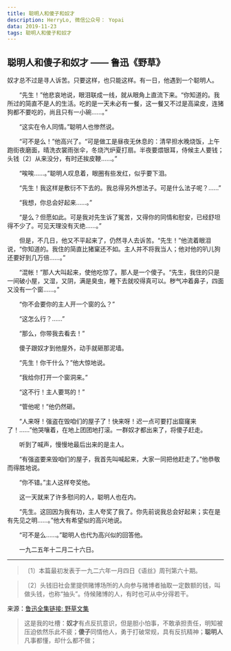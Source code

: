 ```yaml
---
title: 聪明人和傻子和奴才
description: HerryLo, 微信公众号： Yopai
data: 2019-11-23
tags: 聪明人和傻子和奴才
---
```


##  聪明人和傻子和奴才 ——  鲁迅《野草》

奴才总不过是寻人诉苦。只要这样，也只能这样。有一日，他遇到一个聪明人。

　　“先生！”他悲哀地说，眼泪联成一线，就从眼角上直流下来。“你知道的。我所过的简直不是人的生活。吃的是一天未必有一餐，这一餐又不过是高粱皮，连猪狗都不要吃的，尚且只有一小碗……。”

　　“这实在令人同情。”聪明人也惨然说。

　　“可不是么！”他高兴了。“可是做工是昼夜无休息的：清早担水晚烧饭，上午跑街夜磨面，晴洗衣裳雨张伞，冬烧汽炉夏打扇。半夜要煨银耳，侍候主人要钱；头钱〔2〕从来没分，有时还挨皮鞭……。”

　　“唉唉……。”聪明人叹息着，眼圈有些发红，似乎要下泪。

　　“先生！我这样是敷衍不下去的。我总得另外想法子。可是什么法子呢？……”

　　“我想，你总会好起来……。”

　　“是么？但愿如此。可是我对先生诉了冤苦，又得你的同情和慰安，已经舒坦得不少了。可见天理没有灭绝……。”

　　但是，不几日，他又不平起来了，仍然寻人去诉苦。“先生！”他流着眼泪说，“你知道的。我住的简直比猪窠还不如。主人并不将我当人；他对他的叭儿狗还要好到几万倍……。”

　　“混帐！”那人大叫起来，使他吃惊了。那人是一个傻子。“先生，我住的只是一间破小屋，又湿，又阴，满是臭虫，睡下去就咬得真可以。秽气冲着鼻子，四面又没有一个窗……。”

　　“你不会要你的主人开一个窗的么？”

　　“这怎么行？……”

　　“那么，你带我去看去！”

　　傻子跟奴才到他屋外，动手就砸那泥墙。

　　“先生！你干什么？”他大惊地说。

　　“我给你打开一个窗洞来。”

　　“这不行！主人要骂的！”

　　“管他呢！”他仍然砸。

　　“人来呀！强盗在毁咱们的屋子了！快来呀！迟一点可要打出窟窿来了！……”他哭嚷着，在地上团团地打滚。一群奴才都出来了，将傻子赶走。

　　听到了喊声，慢慢地最后出来的是主人。

　　“有强盗要来毁咱们的屋子，我首先叫喊起来，大家一同把他赶走了。”他恭敬而得胜地说。

　　“你不错。”主人这样夸奖他。

　　这一天就来了许多慰问的人，聪明人也在内。

　　“先生。这回因为我有功，主人夸奖了我了。你先前说我总会好起来；实在是有先见之明……。”他大有希望似的高兴地说。

　　“可不是么……。”聪明人也代为高兴似的回答他。

　　一九二五年十二月二十六日。

-----

> 〔1〕本篇最初发表于一九二六年一月四日《语丝》周刊第六十期。

> 〔2〕头钱旧社会里提供赌博场所的人向参与赌博者抽取一定数额的钱，叫做头钱，也称“抽头”。侍候赌博的人，有时也可从中分得若干。

来源：[鲁迅全集链接: 野草文集](https://www.marxists.org/chinese/reference-books/luxun/05/000.htm)

> 这是我的吐槽：**奴才**有点反抗意识，但是胆小怕事，不敢承担责任，明知被压迫依然乐此不疲；**傻子**同情他人，勇于打破常规，具有反抗精神；**聪明人**凡事都懂，却什么都不做；